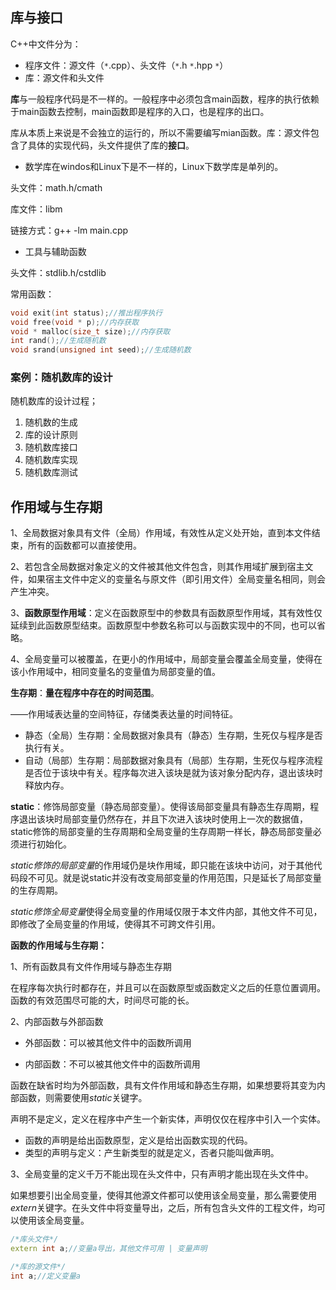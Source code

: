 ## 库与接口

C++中文件分为：

- 程序文件：源文件（`*`.cpp）、头文件（`*`.h  `*`.hpp  `*`）
- 库：源文件和头文件

**库**与一般程序代码是不一样的。一般程序中必须包含main函数，程序的执行依赖于main函数去控制，main函数即是程序的入口，也是程序的出口。

库从本质上来说是不会独立的运行的，所以不需要编写mian函数。库：源文件包含了具体的实现代码，头文件提供了库的**接口**。

- 数学库在windos和Linux下是不一样的，Linux下数学库是单列的。

头文件：math.h/cmath

库文件：libm

链接方式：g++  -lm main.cpp

- 工具与辅助函数

头文件：stdlib.h/cstdlib

常用函数：

```c++
void exit(int status);//推出程序执行
void free(void * p);//内存获取
void * malloc(size_t size);//内存获取
int rand();//生成随机数
void srand(unsigned int seed);//生成随机数
```

### 案例：随机数库的设计

随机数库的设计过程；

1. 随机数的生成
2. 库的设计原则
3. 随机数库接口
4. 随机数库实现
5. 随机数库测试 

## 作用域与生存期

1、全局数据对象具有文件（全局）作用域，有效性从定义处开始，直到本文件结束，所有的函数都可以直接使用。

2、若包含全局数据对象定义的文件被其他文件包含，则其作用域扩展到宿主文件，如果宿主文件中定义的变量名与原文件（即引用文件）全局变量名相同，则会产生冲突。

3、**函数原型作用域**：定义在函数原型中的参数具有函数原型作用域，其有效性仅延续到此函数原型结束。函数原型中参数名称可以与函数实现中的不同，也可以省略。

4、全局变量可以被覆盖，在更小的作用域中，局部变量会覆盖全局变量，使得在该小作用域中，相同变量名的变量值为局部变量的值。

**生存期**：**量在程序中存在的时间范围**。

——作用域表达量的空间特征，存储类表达量的时间特征。

- 静态（全局）生存期：全局数据对象具有（静态）生存期，生死仅与程序是否执行有关。
- 自动（局部）生存期：局部数据对象具有（局部）生存期，生死仅与程序流程是否位于该块中有关。程序每次进入该块是就为该对象分配内存，退出该块时释放内存。

**static**：修饰局部变量（静态局部变量）。使得该局部变量具有静态生存周期，程序退出该块时局部变量仍然存在，并且下次进入该块时使用上一次的数据值，static修饰的局部变量的生存周期和全局变量的生存周期一样长，静态局部变量必须进行初始化。

*static修饰的局部变量*的作用域仍是块作用域，即只能在该块中访问，对于其他代码段不可见。就是说static并没有改变局部变量的作用范围，只是延长了局部变量的生存周期。

*static修饰全局变量*使得全局变量的作用域仅限于本文件内部，其他文件不可见，即修改了全局变量的作用域，使得其不可跨文件引用。

**函数的作用域与生存期：**

1、所有函数具有文件作用域与静态生存期

在程序每次执行时都存在，并且可以在函数原型或函数定义之后的任意位置调用。函数的有效范围尽可能的大，时间尽可能的长。

2、内部函数与外部函数

- 外部函数：可以被其他文件中的函数所调用

- 内部函数：不可以被其他文件中的函数所调用

函数在缺省时均为外部函数，具有文件作用域和静态生存期，如果想要将其变为内部函数，则需要使用*static*关键字。

声明不是定义，定义在程序中产生一个新实体，声明仅仅在程序中引入一个实体。

- 函数的声明是给出函数原型，定义是给出函数实现的代码。
- 类型的声明与定义：产生新类型的就是定义，否者只能叫做声明。

 3、全局变量的定义千万不能出现在头文件中，只有声明才能出现在头文件中。

如果想要引出全局变量，使得其他源文件都可以使用该全局变量，那么需要使用*extern*关键字。在头文件中将变量导出，之后，所有包含头文件的工程文件，均可以使用该全局变量。

```c++
/*库头文件*/
extern int a;//变量a导出，其他文件可用	| 变量声明
```

```c++
/*库的源文件*/
int a;//定义变量a
```

